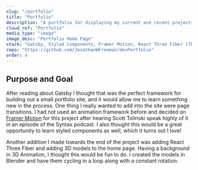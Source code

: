 ```yaml
---
slug: "/portfolio"
title: "Portfolio"
description: "A portfolio for displaying my current and recent projects."
cloud_ref: "Portfolio"
media_type: "image"
image_desc: "Portfolio Home Page"
stack: "Gatsby, Styled Components, Framer Motion, React Three Fiber (ThreeJS) Netlify"
repo: "https://github.com/JonathanWFreeman/devPortfolio"
order: 4
---
```


## Purpose and Goal

After reading about Gatsby I thought that was the perfect framework for building out a small portfolio site, and it would allow me to learn something new in the process. One thing I really wanted to add into the site were page transitions. I had not used an animation framework before and decided on [Framer Motion](https://www.framer.com/motion/) for this project after hearing Scott Tolinski speak highly of it in an episode of the Syntax podcast. I also thought this would be a great opportunity to learn styled components as well, which it turns out I love!

Another addition I made towards the end of the project was adding React Three Fiber and adding 3D models to the home page. Having a background in 3D Animation, I thought this would be fun to do. I created the models in Blender and have them cycling in a loop along with a constant rotation.
